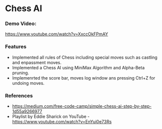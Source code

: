 # Chess AI

### Demo Video: 
https://www.youtube.com/watch?v=XxccOkFPmAY

### Features
- Implemented all rules of Chess including special  moves such as castling and enpassment moves. 
- Implemented a Chess AI using MiniMax Algorithm and Alpha-Beta pruning.
- Implemenrted the score bar, moves log window ans pressing Ctrl+Z for undoing moves. 

### References
- https://medium.com/free-code-camp/simple-chess-ai-step-by-step-1d55a9266977
- Playlist by Eddie Sharick on YouTube - https://www.youtube.com/watch?v=EnYui0e73Rs
